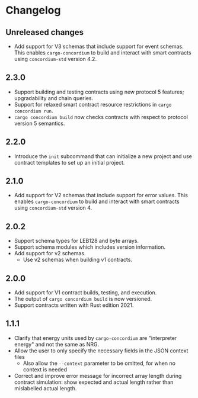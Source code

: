 # Changelog

## Unreleased changes

- Add support for V3 schemas that include support for event schemas. This enables
  `cargo-concordium` to build and interact with smart contracts using
  `concordium-std` version 4.2.

## 2.3.0

- Support building and testing contracts using new protocol 5 features;
  upgradability and chain queries.
- Support for relaxed smart contract resource restrictions in `cargo concordium run`.
- `cargo concordium build` now checks contracts with respect to protocol version
  5 semantics.

## 2.2.0

- Introduce the `init` subcommand that can initialize a new project and
  use contract templates to set up an initial project.

## 2.1.0

- Add support for V2 schemas that include support for error values. This enables
  `cargo-concordium` to build and interact with smart contracts using
  `concordium-std` version 4.

## 2.0.2

- Support schema types for LEB128 and byte arrays.
- Support schema modules which includes version information.
- Add support for v2 schemas.
  - Use v2 schemas when building v1 contracts.

## 2.0.0
- Add support for V1 contract builds, testing, and execution.
- The output of `cargo concordium build` is now versioned.
- Support contracts written with Rust edition 2021.

## 1.1.1
- Clarify that energy units used by `cargo-concordium` are "interpreter energy"
  and not the same as NRG.
- Allow the user to only specify the necessary fields in the JSON context files
  - Also allow the `--context` parameter to be omitted, for when no context is needed
- Correct and improve error message for incorrect array length during contract
  simulation:
  show expected and actual length rather than mislabelled actual length.
